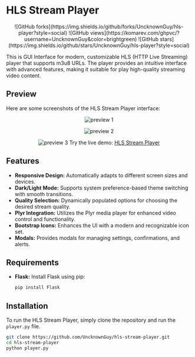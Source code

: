 # HLS Stream Player
<div align="center">
![GitHub forks](https://img.shields.io/github/forks/UncknownGuy/hls-player?style=social)
![GitHub views](https://komarev.com/ghpvc/?username=UncknownGuy&color=brightgreen)
![GitHub stars](https://img.shields.io/github/stars/UncknownGuy/hls-player?style=social)
</div>

This is GUI Interface for modern, customizable HLS (HTTP Live Streaming) player that supports m3u8 URLs. The player provides an intuitive interface with advanced features, making it suitable for play high-quality streaming video content.

## Preview

Here are some screenshots of the HLS Stream Player interface:

<div align="center">

![preview 1](https://i.ibb.co/VHZFWwb/HLS-Stream-Player-Preview-Poster-EA60-ACB.png)

![preview 2](https://i.ibb.co/N2hdbht/HLS-Stream-Player-Preview-Poster-35257-F0.png)

![preview 3](https://i.ibb.co/mSbQqcj/HLS-Stream-Player-Preview-Poster-24-F44-C6.png)
Try the live demo: [HLS Stream Player](https://hls-stream-player.netlify.app)
</div>



## Features

- **Responsive Design:** Automatically adapts to different screen sizes and devices.
- **Dark/Light Mode:** Supports system preference-based theme switching with smooth transitions.
- **Quality Selection:** Dynamically populated options for choosing the desired stream quality.
- **Plyr Integration:** Utilizes the Plyr media player for enhanced video control and functionality.
- **Bootstrap Icons:** Enhances the UI with a modern and recognizable icon set.
- **Modals:** Provides modals for managing settings, confirmations, and alerts.

## Requirements

- **Flask:** Install Flask using pip:
    ```bash
    pip install Flask
    ```

## Installation

To run the HLS Stream Player, simply clone the repository and run the `player.py` file.

```bash
git clone https://github.com/UncknownGuy/hls-stream-player.git
cd hls-stream-player
python player.py
